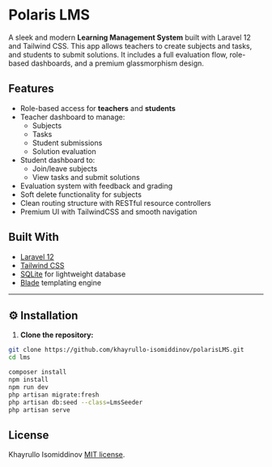 # Polaris LMS

A sleek and modern **Learning Management System** built with Laravel 12 and Tailwind CSS. This app allows teachers to create subjects and tasks, and students to submit solutions. It includes a full evaluation flow, role-based dashboards, and a premium glassmorphism design.

## Features

- Role-based access for **teachers** and **students**
- Teacher dashboard to manage:
  - Subjects
  - Tasks
  - Student submissions
  - Solution evaluation
- Student dashboard to:
  - Join/leave subjects
  - View tasks and submit solutions
- Evaluation system with feedback and grading
- Soft delete functionality for subjects
- Clean routing structure with RESTful resource controllers
- Premium UI with TailwindCSS and smooth navigation

## Built With

- [Laravel 12](https://laravel.com/)
- [Tailwind CSS](https://tailwindcss.com/)
- [SQLite](https://www.sqlite.org/) for lightweight database
- [Blade](https://laravel.com/docs/12.x/blade) templating engine

---

## ⚙️ Installation

1. **Clone the repository:**

```bash
git clone https://github.com/khayrullo-isomiddinov/polarisLMS.git
cd lms

composer install
npm install
npm run dev
php artisan migrate:fresh
php artisan db:seed --class=LmsSeeder
php artisan serve
```
## License

Khayrullo Isomiddinov [MIT license](https://opensource.org/licenses/MIT).

